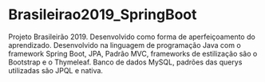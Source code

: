 # Brasileirao2019_SpringBoot
Projeto Brasileirão 2019. Desenvolvido como forma de aperfeiçoamento do aprendizado. Desenvolvido na linguagem de programação Java com o framework Spring Boot, JPA, Padrão MVC, frameworks de estilização são o Bootstrap e o Thymeleaf. Banco de dados MySQL, padrões das querys utilizadas são JPQL e nativa.
